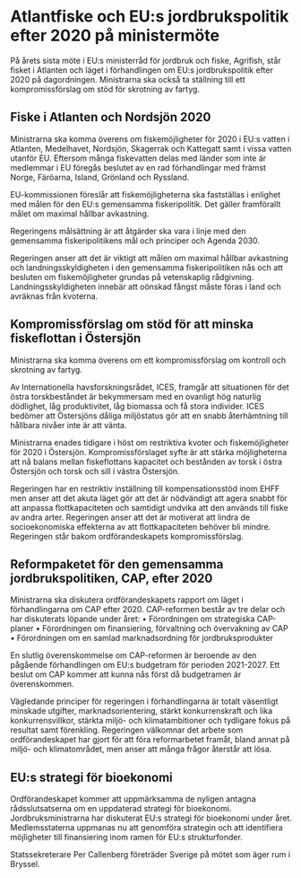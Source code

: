 # Atlantfiske och EU:s jordbrukspolitik efter 2020 på ministermöte

På årets sista möte i EU:s ministerråd för jordbruk och fiske, Agrifish, står fisket i Atlanten och läget i förhandlingen om EU:s jordbrukspolitik efter 2020 på dagordningen. Ministrarna ska också ta ställning till ett kompromissförslag om stöd för skrotning av fartyg.

## Fiske i Atlanten och Nordsjön 2020

Ministrarna ska komma överens om fiskemöjligheter för 2020 i EU:s vatten i Atlanten, Medelhavet, Nordsjön, Skagerrak och Kattegatt samt i vissa vatten utanför EU. Eftersom många fiskevatten delas med länder som inte är medlemmar i EU föregås beslutet av en rad förhandlingar med främst Norge, Färöarna, Island, Grönland och Ryssland.

EU-kommissionen föreslår att fiskemöjligheterna ska fastställas i enlighet med målen för den EU:s gemensamma fiskeripolitik. Det gäller framförallt målet om maximal hållbar avkastning.

Regeringens målsättning är att åtgärder ska vara i linje med den gemensamma fiskeripolitikens mål och principer och Agenda 2030.

Regeringen anser att det är viktigt att målen om maximal hållbar avkastning och landningsskyldigheten i den gemensamma fiskeripolitiken nås och att besluten om fiskemöjligheter grundas på vetenskaplig rådgivning. Landningsskyldigheten innebär att oönskad fångst måste föras i land och avräknas från kvoterna.

## Kompromissförslag om stöd för att minska fiskeflottan i Östersjön

Ministrarna ska komma överens om ett kompromissförslag om kontroll och skrotning av fartyg.

Av Internationella havsforskningsrådet, ICES, framgår att situationen för det östra torskbeståndet är bekymmersam med en ovanligt hög naturlig dödlighet, låg produktivitet, låg biomassa och få stora individer. ICES bedömer att Östersjöns dåliga miljöstatus gör att en snabb återhämtning till hållbara nivåer inte är att vänta.

Ministrarna enades tidigare i höst om restriktiva kvoter och fiskemöjligheter för 2020 i Östersjön. Kompromissförslaget syfte är att stärka möjligheterna att nå balans mellan fiskeflottans kapacitet och bestånden av torsk i östra Östersjön och torsk och sill i västra Östersjön.

Regeringen har en restriktiv inställning till kompensationsstöd inom EHFF men anser att det akuta läget gör att det är nödvändigt att agera snabbt för att anpassa flottkapaciteten och samtidigt undvika att den används till fiske av andra arter. Regeringen anser att det är motiverat att lindra de socioekonomiska effekterna av att flottkapaciteten behöver bli mindre. Regeringen står bakom ordförandeskapets kompromissförslag.

## Reformpaketet för den gemensamma jordbrukspolitiken, CAP, efter 2020

Ministrarna ska diskutera ordförandeskapets rapport om läget i förhandlingarna om CAP efter 2020. CAP-reformen består av tre delar och har diskuterats löpande under året:
• Förordningen om strategiska CAP-planer
• Förordningen om finansiering, förvaltning och övervakning av CAP
• Förordningen om en samlad marknadsordning för jordbruksprodukter

En slutlig överenskommelse om CAP-reformen är beroende av den pågående förhandlingen om EU:s budgetram för perioden 2021-2027. Ett beslut om CAP kommer att kunna nås först då budgetramen är överenskommen.

Vägledande principer för regeringen i förhandlingarna är totalt väsentligt minskade utgifter, marknadsorientering, stärkt konkurrenskraft och lika konkurrensvillkor, stärkta miljö- och klimatambitioner och tydligare fokus på resultat samt förenkling.
Regeringen välkomnar det arbete som ordförandeskapet har gjort för att föra reformarbetet framåt, bland annat på miljö- och klimatområdet, men anser att många frågor återstår att lösa.

## EU:s strategi för bioekonomi

Ordförandeskapet kommer att uppmärksamma de nyligen antagna rådsslutsatserna om en uppdaterad strategi för bioekonomi. Jordbruksministrarna har diskuterat EU:s strategi för bioekonomi under året. Medlemsstaterna uppmanas nu att genomföra strategin och att identifiera möjligheter till finansiering inom ramen för EU:s strukturfonder.

Statssekreterare Per Callenberg företräder Sverige på mötet som äger rum i Bryssel.

